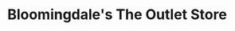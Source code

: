 ---
title: "Bloomingdale's The Outlet Store"
url: /riverhead/bloomingdales-the-outlet-store/
shop: Warenhaus
---